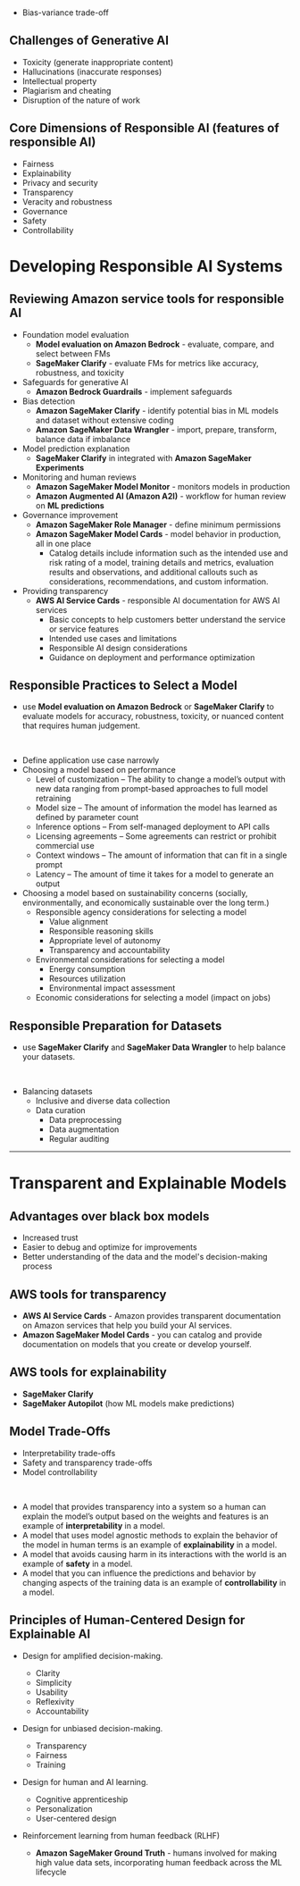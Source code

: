 <br>

- Bias-variance trade-off

## Challenges of Generative AI
- Toxicity (generate inappropriate content)
- Hallucinations (inaccurate responses)
- Intellectual property
- Plagiarism and cheating
- Disruption of the nature of work

## Core Dimensions of Responsible AI (features of responsible AI)
- Fairness
- Explainability
- Privacy and security
- Transparency  
- Veracity and robustness  
- Governance  
- Safety  
- Controllability  

# Developing Responsible AI Systems
## Reviewing Amazon service tools for responsible AI
- Foundation model evaluation
  - **Model evaluation on Amazon Bedrock** - evaluate, compare, and select between FMs  
  - **SageMaker Clarify** - evaluate FMs for metrics like accuracy, robustness, and toxicity  
- Safeguards for generative AI
  - **Amazon Bedrock Guardrails** - implement safeguards  
- Bias detection
  - **Amazon SageMaker Clarify** - identify potential bias in ML models and dataset without extensive coding  
  - **Amazon SageMaker Data Wrangler** - import, prepare, transform, balance data if imbalance  
- Model prediction explanation
  - **SageMaker Clarify** in integrated with **Amazon SageMaker Experiments**  
- Monitoring and human reviews
  - **Amazon SageMaker Model Monitor** - monitors models in production  
  - **Amazon Augmented AI (Amazon A2I)** - workflow for human review on **ML predictions**
- Governance improvement
  - **Amazon SageMaker Role Manager** - define minimum permissions  
  - **Amazon SageMaker Model Cards** - model behavior in production, all in one place
    - Catalog details include information such as the intended use and risk rating of a model, training details and metrics, evaluation results and observations, and additional callouts such as considerations, recommendations, and custom information. 
- Providing transparency
  - **AWS AI Service Cards** - responsible AI documentation for AWS AI services
    - Basic concepts to help customers better understand the service or service features
    - Intended use cases and limitations
    - Responsible AI design considerations
    - Guidance on deployment and performance optimization

## Responsible Practices to Select a Model
- use **Model evaluation on Amazon Bedrock** or **SageMaker Clarify** to evaluate models for accuracy, robustness, toxicity, or nuanced content that requires human judgement.
<br>

- Define application use case narrowly
- Choosing a model based on performance
  - Level of customization – The ability to change a model’s output with new data ranging from prompt-based approaches to full model retraining
  - Model size – The amount of information the model has learned as defined by parameter count
  - Inference options – From self-managed deployment to API calls
  - Licensing agreements – Some agreements can restrict or prohibit commercial use
  - Context windows – The amount of information that can fit in a single prompt
  - Latency – The amount of time it takes for a model to generate an output
- Choosing a model based on sustainability concerns (socially, environmentally, and economically sustainable over the long term.)
  - Responsible agency considerations for selecting a model
    - Value alignment
    - Responsible reasoning skills
    - Appropriate level of autonomy
    - Transparency and accountability
  - Environmental considerations for selecting a model
    - Energy consumption
    - Resources utilization
    - Environmental impact assessment
  - Economic considerations for selecting a model (impact on jobs)

## Responsible Preparation for Datasets
- use **SageMaker Clarify** and **SageMaker Data Wrangler** to help balance your datasets.

<br>

- Balancing datasets
  - Inclusive and diverse data collection
  - Data curation
    - Data preprocessing
    - Data augmentation
    - Regular auditing

---

# Transparent and Explainable Models
## Advantages over black box models
- Increased trust
- Easier to debug and optimize for improvements
- Better understanding of the data and the model's decision-making process

<!-- ## Solutions for transparent and explainable models
- Explainability frameworks
- Transparent documentation
- Monitoring and auditing
- Human oversight and involvement
- Counterfactual explanations
- User interface explanations -->

## AWS tools for transparency
- **AWS AI Service Cards** - Amazon provides transparent documentation on Amazon services that help you build your AI services.
- **Amazon SageMaker Model Cards** - you can catalog and provide documentation on models that you create or develop yourself.
## AWS tools for explainability
- **SageMaker Clarify**
- **SageMaker Autopilot** (how ML models make predictions)

## Model Trade-Offs
- Interpretability trade-offs
- Safety and transparency trade-offs
- Model controllability

<br>

- A model that provides transparency into a system so a human can explain the model’s output based on the weights and features is an example of **interpretability** in a model.
- A model that uses model agnostic methods to explain the behavior of the model in human terms is an example of **explainability** in a model.
- A model that avoids causing harm in its interactions with the world is an example of **safety** in a model.
- A model that you can influence the predictions and behavior by changing aspects of the training data is an example of **controllability** in a model.

## Principles of Human-Centered Design for Explainable AI
- Design for amplified decision-making.
  - Clarity
  - Simplicity
  - Usability
  - Reflexivity
  - Accountability
- Design for unbiased decision-making.
  - Transparency
  - Fairness
  - Training
- Design for human and AI learning.
  - Cognitive apprenticeship
  - Personalization
  - User-centered design

- Reinforcement learning from human feedback (RLHF)
  - **Amazon SageMaker Ground Truth** - humans involved for making high value data sets, incorporating human feedback across the ML lifecycle
